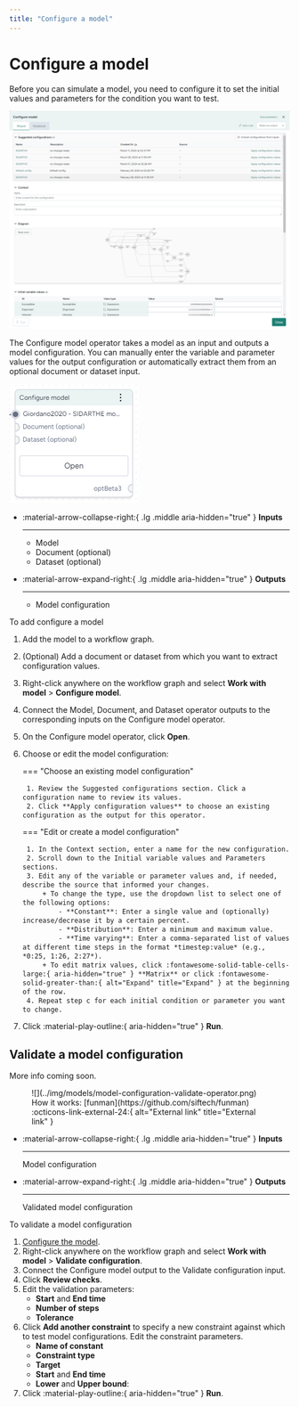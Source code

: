 ```yaml
---
title: "Configure a model"
---
```


# Configure a model

Before you can simulate a model, you need to configure it to set the initial values and parameters for the condition you want to test.

![Model configurations table showing the initial conditions and parameters for a default configuration](../img/models/configurations.png)

The Configure model operator takes a model as an input and outputs a model configuration. You can manually enter the variable and parameter values for the output configuration or automatically extract them from an optional document or dataset input.

![](../img/models/model-configure-operator.png)

<div class="grid cards" markdown>

-   :material-arrow-collapse-right:{ .lg .middle aria-hidden="true" } __Inputs__

    ---

    - Model
    - Document (optional)
    - Dataset (optional)

-   :material-arrow-expand-right:{ .lg .middle aria-hidden="true" } __Outputs__

    ---

    - Model configuration

</div>

<span class="procedure">To add configure a model</span>

1. Add the model to a workflow graph.
2. (Optional) Add a document or dataset from which you want to extract configuration values.
2. Right-click anywhere on the workflow graph and select **Work with model** > **Configure model**.
3. Connect the Model, Document, and Dataset operator outputs to the corresponding inputs on the Configure model operator. 
4. On the Configure model operator, click **Open**.
5. Choose or edit the model configuration:

    === "Choose an existing model configuration"
    
        1. Review the Suggested configurations section. Click a configuration name to review its values.
        2. Click **Apply configuration values** to choose an existing configuration as the output for this operator.
    
    === "Edit or create a model configuration"
    
        1. In the Context section, enter a name for the new configuration.
        2. Scroll down to the Initial variable values and Parameters sections.
        3. Edit any of the variable or parameter values and, if needed, describe the source that informed your changes.
            + To change the type, use the dropdown list to select one of the following options: 
                - **Constant**: Enter a single value and (optionally) increase/decrease it by a certain percent.
                - **Distribution**: Enter a minimum and maximum value.
                - **Time varying**: Enter a comma-separated list of values at different time steps in the format *timestep:value* (e.g., *0:25, 1:26, 2:27*).
            + To edit matrix values, click :fontawesome-solid-table-cells-large:{ aria-hidden="true" } **Matrix** or click :fontawesome-solid-greater-than:{ alt="Expand" title="Expand" } at the beginning of the row.    
        4. Repeat step c for each initial condition or parameter you want to change.

6. Click :material-play-outline:{ aria-hidden="true" } **Run**.

## Validate a model configuration

More info coming soon.

<figure markdown>
![](../img/models/model-configuration-validate-operator.png)
<figcaption markdown>How it works: [funman](https://github.com/siftech/funman) :octicons-link-external-24:{ alt="External link" title="External link" }</figcaption> 
</figure>

<div class="grid cards" markdown>

-   :material-arrow-collapse-right:{ .lg .middle aria-hidden="true" } __Inputs__

    ---

    Model configuration

-   :material-arrow-expand-right:{ .lg .middle aria-hidden="true" } __Outputs__

    ---

    Validated model configuration

</div>

<span class="procedure">To validate a model configuration</span>

1. [Configure the model](#configure-a-model).
2. Right-click anywhere on the workflow graph and select **Work with model** > **Validate configuration**.
3. Connect the Configure model output to the Validate configuration input.
4. Click **Review checks**.
5. Edit the validation parameters:
    - **Start** and **End time** 
    - **Number of steps**
    - **Tolerance**
6. Click **Add another constraint** to specify a new constraint against which to test model configurations. Edit the constraint parameters.
    - **Name of constant**
    - **Constraint type**
    - **Target**
    - **Start** and **End time**
    - **Lower** and **Upper bound**:
7. Click :material-play-outline:{ aria-hidden="true" } **Run**.
